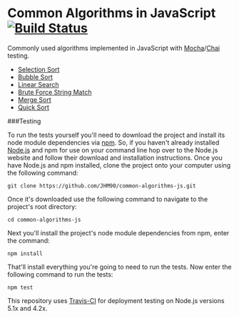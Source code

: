 # Common Algorithms in JavaScript [![Build Status](https://travis-ci.org/JHM90/common-algorithms.svg?branch=master)](https://travis-ci.org/JHM90/common-algorithms)

Commonly used algorithms implemented in JavaScript with [Mocha](https://mochajs.org/)/[Chai](http://chaijs.com/) testing.

* [Selection Sort](https://github.com/JHM90/common-algorithms/blob/master/algorithms/selectionSort.js)
* [Bubble Sort](https://github.com/JHM90/common-algorithms/blob/master/algorithms/bubbleSort.js)
* [Linear Search](https://github.com/JHM90/common-algorithms/blob/master/algorithms/linearSearch.js)
* [Brute Force String Match](https://github.com/JHM90/common-algorithms/blob/master/algorithms/bruteForceStringMatch.js)
* [Merge Sort](https://github.com/JHM90/common-algorithms/blob/master/algorithms/mergeSort.js)
* [Quick Sort](https://github.com/JHM90/common-algorithms/blob/master/algorithms/quickSort.js)

###Testing

To run the tests yourself you'll need to download the project and install its node module dependencies via [npm](https://www.npmjs.com/).  So, if you haven't already installed [Node.js](https://nodejs.org/) and npm for use on your command line hop over to the Node.js website and follow their download and installation instructions.  Once you have Node.js and npm installed, clone the project onto your computer using the following command:

`git clone https://github.com/JHM90/common-algorithms-js.git`

Once it's downloaded use the following command to navigate to the project's root directory:

`cd common-algorithms-js`

Next you'll install the project's node module dependencies from npm, enter the command:

`npm install`

That'll install everything you're going to need to run the tests.  Now enter the following command to run the tests:

`npm test`

This repository uses [Travis-CI](https://travis-ci.org/JHM90/common-algorithms) for deployment testing on Node.js versions 5.1x and 4.2x.
